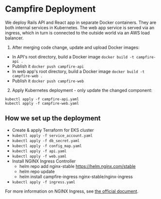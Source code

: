 # Campfire Deployment

We deploy Rails API and React app in separate Docker containers. They are both internal services in Kubernetes. The web app service is served via an ingress, which in turn is connected to the outside world via an AWS load balancer.

1. After merging code change, update and upload Docker images:
- In API's root directory, build a Docker image `docker build -t campfire-api .`
- Publish it `docker push campfire-api`
- In web app's root directory, build a Docker image `docker build -t campfire-web .`
- Publish it `docker push campfire-web`
2. Apply Kubernetes deployment - only update the changed component:
```
kubectl apply -f campfire-api.yaml
kubectl apply -f campfire-web.yaml
```

## How we set up the deployment
- Create & apply Terraform for EKS cluster
- `kubectl apply -f service_account.yaml`
- `kubectl apply -f db_secret.yaml`
- `kubectl apply -f config_map.yaml`
- `kubectl apply -f api.yaml` 
- `kubectl apply -f web.yaml`
- Install NGINX Ingress Controller
  - helm repo add nginx-stable https://helm.nginx.com/stable
  - helm repo update
  - helm install campfire-ingress nginx-stable/nginx-ingress
- `kubectl apply -f ingress.yaml`

For more information on NGINX Ingress, see [the official document](https://docs.nginx.com/nginx-ingress-controller/installation/installation-with-helm).

